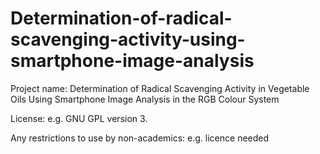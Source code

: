 # Determination-of-radical-scavenging-activity-using-smartphone-image-analysis
Project name: Determination of Radical Scavenging Activity in Vegetable Oils Using Smartphone Image Analysis in the RGB Colour System

License: e.g. GNU GPL version 3.

Any restrictions to use by non-academics: e.g. licence needed

